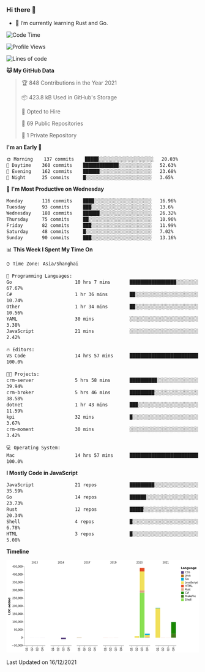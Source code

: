 ### Hi there 👋

- 🌱 I’m currently learning Rust and Go.

<!--START_SECTION:waka-->
![Code Time](http://img.shields.io/badge/Code%20Time-28%20hrs%2021%20mins-blue)

![Profile Views](http://img.shields.io/badge/Profile%20Views-1-blue)

![Lines of code](https://img.shields.io/badge/From%20Hello%20World%20I%27ve%20Written-758%20Thousand%20lines%20of%20code-blue)

**🐱 My GitHub Data** 

> 🏆 848 Contributions in the Year 2021
 > 
> 📦 423.8 kB Used in GitHub's Storage 
 > 
> 💼 Opted to Hire
 > 
> 📜 69 Public Repositories 
 > 
> 🔑 1 Private Repository 
 > 
**I'm an Early 🐤** 

```text
🌞 Morning    137 commits    █████░░░░░░░░░░░░░░░░░░░░   20.03% 
🌆 Daytime    360 commits    █████████████░░░░░░░░░░░░   52.63% 
🌃 Evening    162 commits    ██████░░░░░░░░░░░░░░░░░░░   23.68% 
🌙 Night      25 commits     █░░░░░░░░░░░░░░░░░░░░░░░░   3.65%

```
📅 **I'm Most Productive on Wednesday** 

```text
Monday       116 commits    ████░░░░░░░░░░░░░░░░░░░░░   16.96% 
Tuesday      93 commits     ███░░░░░░░░░░░░░░░░░░░░░░   13.6% 
Wednesday    180 commits    ██████░░░░░░░░░░░░░░░░░░░   26.32% 
Thursday     75 commits     ██░░░░░░░░░░░░░░░░░░░░░░░   10.96% 
Friday       82 commits     ███░░░░░░░░░░░░░░░░░░░░░░   11.99% 
Saturday     48 commits     █░░░░░░░░░░░░░░░░░░░░░░░░   7.02% 
Sunday       90 commits     ███░░░░░░░░░░░░░░░░░░░░░░   13.16%

```


📊 **This Week I Spent My Time On** 

```text
⌚︎ Time Zone: Asia/Shanghai

💬 Programming Languages: 
Go                       10 hrs 7 mins       █████████████████░░░░░░░░   67.67% 
C#                       1 hr 36 mins        ██░░░░░░░░░░░░░░░░░░░░░░░   10.74% 
Other                    1 hr 34 mins        ██░░░░░░░░░░░░░░░░░░░░░░░   10.56% 
YAML                     30 mins             ░░░░░░░░░░░░░░░░░░░░░░░░░   3.38% 
JavaScript               21 mins             ░░░░░░░░░░░░░░░░░░░░░░░░░   2.42%

🔥 Editors: 
VS Code                  14 hrs 57 mins      █████████████████████████   100.0%

🐱‍💻 Projects: 
crm-server               5 hrs 58 mins       ██████████░░░░░░░░░░░░░░░   39.94% 
crm-broker               5 hrs 46 mins       █████████░░░░░░░░░░░░░░░░   38.58% 
dotnet                   1 hr 43 mins        ███░░░░░░░░░░░░░░░░░░░░░░   11.59% 
kpi                      32 mins             █░░░░░░░░░░░░░░░░░░░░░░░░   3.67% 
crm-moment               30 mins             ░░░░░░░░░░░░░░░░░░░░░░░░░   3.42%

💻 Operating System: 
Mac                      14 hrs 57 mins      █████████████████████████   100.0%

```

**I Mostly Code in JavaScript** 

```text
JavaScript               21 repos            █████████░░░░░░░░░░░░░░░░   35.59% 
Go                       14 repos            ██████░░░░░░░░░░░░░░░░░░░   23.73% 
Rust                     12 repos            █████░░░░░░░░░░░░░░░░░░░░   20.34% 
Shell                    4 repos             █░░░░░░░░░░░░░░░░░░░░░░░░   6.78% 
HTML                     3 repos             █░░░░░░░░░░░░░░░░░░░░░░░░   5.08%

```


**Timeline**

![Chart not found](https://raw.githubusercontent.com/elton/elton/main/charts/bar_graph.png) 


 Last Updated on 16/12/2021
<!--END_SECTION:waka-->

<!--
**elton/elton** is a ✨ _special_ ✨ repository because its `README.md` (this file) appears on your GitHub profile.

Here are some ideas to get you started:

- 🔭 I’m currently working on ...
- 🌱 I’m currently learning ...
- 👯 I’m looking to collaborate on ...
- 🤔 I’m looking for help with ...
- 💬 Ask me about ...
- 📫 How to reach me: ...
- 😄 Pronouns: ...
- ⚡ Fun fact: ...
-->
